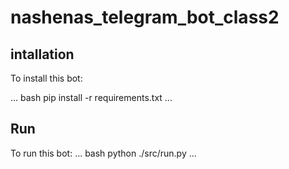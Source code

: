 # nashenas_telegram_bot_class2
## intallation
To install this bot:

... bash
pip install -r requirements.txt
...

## Run
To run this bot:
... bash
python ./src/run.py
...
